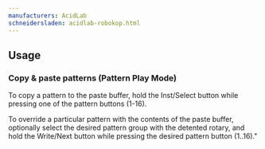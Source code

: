 ```yaml
---
manufacturers: AcidLab
schneidersladen: acidlab-robokop.html
---
```

## Usage

### Copy & paste patterns (Pattern Play Mode)

To copy a pattern to the paste buffer, hold the Inst/Select button while pressing
one of the pattern buttons (1-16).

To override a particular pattern with the contents of the paste buffer, optionally
select the desired pattern group with the detented rotary, and hold the Write/Next
button while pressing the desired pattern button (1..16)."

